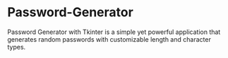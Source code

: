 # Password-Generator
Password Generator with Tkinter is a simple yet powerful application that generates random passwords with customizable length and character types.
